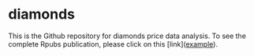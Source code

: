 # diamonds
This is the Github repository for diamonds price data analysis. To see the complete Rpubs publication, please click on this [link](<a href="https://rpubs.com/yl3413/205016" target="_blank">example</a>).
